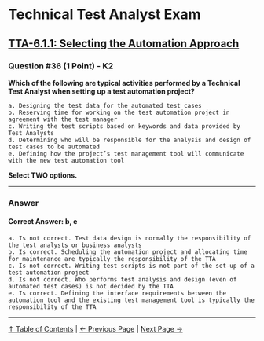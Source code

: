 # Technical Test Analyst Exam

## [TTA-6.1.1: Selecting the Automation Approach](../6-test-tools-and-automation/6.1-defining-the-test-automation-project.md#611-selecting-the-automation-approach)

### Question #36 (1 Point) - K2

**Which of the following are typical activities performed by a Technical Test Analyst when setting up a test automation project?**

    a. Designing the test data for the automated test cases
    b. Reserving time for working on the test automation project in agreement with the test manager
    c. Writing the test scripts based on keywords and data provided by Test Analysts
    d. Determining who will be responsible for the analysis and design of test cases to be automated
    e. Defining how the project’s test management tool will communicate with the new test automation tool

**Select TWO options.**

---

### Answer

#### Correct Answer: b, e

    a. Is not correct. Test data design is normally the responsibility of the test analysts or business analysts
    b. Is correct. Scheduling the automation project and allocating time for maintenance are typically the responsibility of the TTA
    c. Is not correct. Writing test scripts is not part of the set-up of a test automation project
    d. Is not correct. Who performs test analysis and design (even of automated test cases) is not decided by the TTA
    e. Is correct. Defining the interface requirements between the automation tool and the existing test management tool is typically the responsibility of the TTA

---

[↑ Table of Contents](../../README.md#table-of-contents) | [← Previous Page](question-35.md) | [Next Page →](question-37.md)
